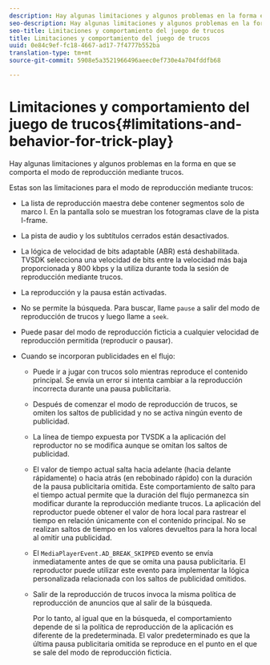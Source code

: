 ```yaml
---
description: Hay algunas limitaciones y algunos problemas en la forma en que se comporta el modo de reproducción mediante trucos.
seo-description: Hay algunas limitaciones y algunos problemas en la forma en que se comporta el modo de reproducción mediante trucos.
seo-title: Limitaciones y comportamiento del juego de trucos
title: Limitaciones y comportamiento del juego de trucos
uuid: 0e84c9ef-fc18-4667-ad17-7f4777b552ba
translation-type: tm+mt
source-git-commit: 5908e5a3521966496aeec0ef730e4a704fddfb68

---
```



# Limitaciones y comportamiento del juego de trucos{#limitations-and-behavior-for-trick-play}

Hay algunas limitaciones y algunos problemas en la forma en que se comporta el modo de reproducción mediante trucos.

<!--<a id="section_8B88E281A0FA4661B4C2C70A0ABED57C"></a>-->

Estas son las limitaciones para el modo de reproducción mediante trucos:

* La lista de reproducción maestra debe contener segmentos solo de marco I. En la pantalla solo se muestran los fotogramas clave de la pista I-frame.
* La pista de audio y los subtítulos cerrados están desactivados.
* La lógica de velocidad de bits adaptable (ABR) está deshabilitada. TVSDK selecciona una velocidad de bits entre la velocidad más baja proporcionada y 800 kbps y la utiliza durante toda la sesión de reproducción mediante trucos.
* La reproducción y la pausa están activadas.
* No se permite la búsqueda. Para buscar, llame `pause` a salir del modo de reproducción de trucos y luego llame a `seek`.

* Puede pasar del modo de reproducción ficticia a cualquier velocidad de reproducción permitida (reproducir o pausar).
* Cuando se incorporan publicidades en el flujo:

   * Puede ir a jugar con trucos solo mientras reproduce el contenido principal. Se envía un error si intenta cambiar a la reproducción incorrecta durante una pausa publicitaria.
   * Después de comenzar el modo de reproducción de trucos, se omiten los saltos de publicidad y no se activa ningún evento de publicidad.
   * La línea de tiempo expuesta por TVSDK a la aplicación del reproductor no se modifica aunque se omitan los saltos de publicidad.
   * El valor de tiempo actual salta hacia adelante (hacia delante rápidamente) o hacia atrás (en rebobinado rápido) con la duración de la pausa publicitaria omitida. Este comportamiento de salto para el tiempo actual permite que la duración del flujo permanezca sin modificar durante la reproducción mediante trucos. La aplicación del reproductor puede obtener el valor de hora local para rastrear el tiempo en relación únicamente con el contenido principal. No se realizan saltos de tiempo en los valores devueltos para la hora local al omitir una publicidad.
   * El `MediaPlayerEvent.AD_BREAK_SKIPPED` evento se envía inmediatamente antes de que se omita una pausa publicitaria. El reproductor puede utilizar este evento para implementar la lógica personalizada relacionada con los saltos de publicidad omitidos.
   * Salir de la reproducción de trucos invoca la misma política de reproducción de anuncios que al salir de la búsqueda.

      Por lo tanto, al igual que en la búsqueda, el comportamiento depende de si la política de reproducción de la aplicación es diferente de la predeterminada. El valor predeterminado es que la última pausa publicitaria omitida se reproduce en el punto en el que se sale del modo de reproducción ficticia.

